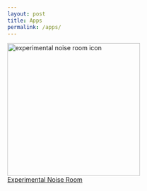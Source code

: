 ```yaml
---
layout: post
title: Apps
permalink: /apps/
---
```

<a href="/experimental-noise-room">
<img style="width: 300px" src="{{site.baseurl}}/assets/images/enr_promo.png" alt="experimental noise room icon"><br/>
Experimental Noise Room
</a>	
